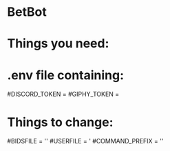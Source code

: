 # BetBot

# Things you need:
  # .env file containing:
  #DISCORD_TOKEN = <Discord API token>
  #GIPHY_TOKEN = <Giphy API token>
  
# Things to change:
  #BIDSFILE = '<path containing your json bids file>'
  #USERFILE = <path containing your json user file>'
  #COMMAND_PREFIX = '<Desired command prefix>'
